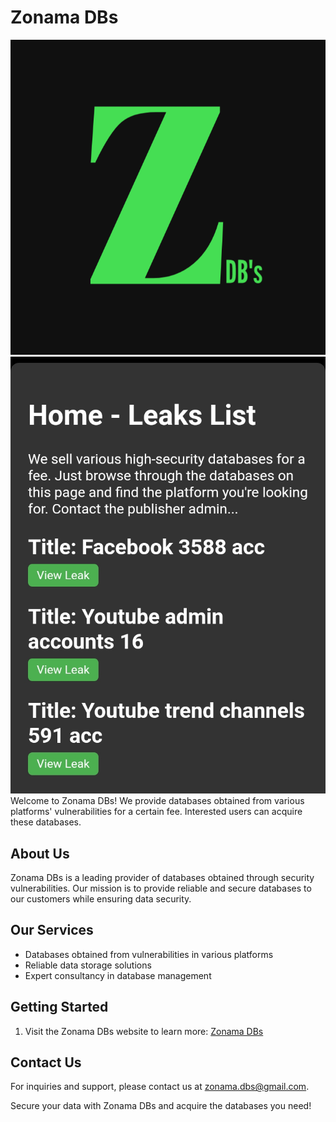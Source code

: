 # Zonama DBs

![Logo](zonama.png)
![Preview](preview.png)
Welcome to Zonama DBs! We provide databases obtained from various platforms' vulnerabilities for a certain fee. Interested users can acquire these databases.

## About Us

Zonama DBs is a leading provider of databases obtained through security vulnerabilities. Our mission is to provide reliable and secure databases to our customers while ensuring data security.

## Our Services

- Databases obtained from vulnerabilities in various platforms
- Reliable data storage solutions
- Expert consultancy in database management

## Getting Started

1. Visit the Zonama DBs website to learn more: [Zonama DBs](https://zonama.pythonanywhere.com/)

## Contact Us

For inquiries and support, please contact us at [zonama.dbs@gmail.com](mailto:zonama.dbs@gmail.com).

Secure your data with Zonama DBs and acquire the databases you need!
